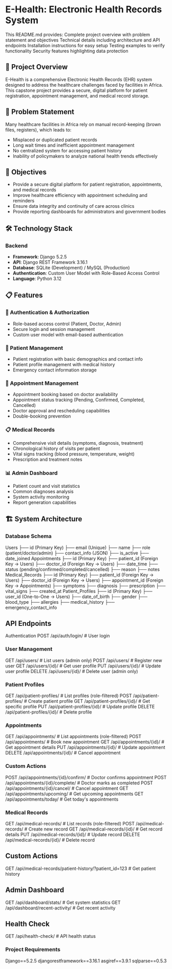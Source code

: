 # E-Health: Electronic Health Records System

This README.md provides:
Complete project overview with problem statement and objectives
Technical details including architecture and API endpoints
Installation instructions for easy setup
Testing examples to verify functionality
Security features highlighting data protection


## 🏥 Project Overview

E-Health is a comprehensive Electronic Health Records (EHR) system designed to address the healthcare challenges faced by facilities in Africa. This capstone project provides a secure, digital platform for patient registration, appointment management, and medical record storage.

## 🎯 Problem Statement

Many healthcare facilities in Africa rely on manual record-keeping (brown files, registers), which leads to:
- Misplaced or duplicated patient records
- Long wait times and inefficient appointment management
- No centralized system for accessing patient history
- Inability of policymakers to analyze national health trends effectively

## 🚀 Objectives

- Provide a secure digital platform for patient registration, appointments, and medical records
- Improve healthcare efficiency with appointment scheduling and reminders
- Ensure data integrity and continuity of care across clinics
- Provide reporting dashboards for administrators and government bodies

## 🛠️ Technology Stack

### Backend
- **Framework**: Django 5.2.5
- **API**: Django REST Framework 3.16.1
- **Database**: SQLite (Development) / MySQL (Production)
- **Authentication**: Custom User Model with Role-Based Access Control
- **Language**: Python 3.12



## 📋 Features

### 🔐 Authentication & Authorization
- Role-based access control (Patient, Doctor, Admin)
- Secure login and session management
- Custom user model with email-based authentication

### 👥 Patient Management
- Patient registration with basic demographics and contact info
- Patient profile management with medical history
- Emergency contact information storage

### 📅 Appointment Management
- Appointment booking based on doctor availability
- Appointment status tracking (Pending, Confirmed, Completed, Cancelled)
- Doctor approval and rescheduling capabilities
- Double-booking prevention

### 📋 Medical Records
- Comprehensive visit details (symptoms, diagnosis, treatment)
- Chronological history of visits per patient
- Vital signs tracking (blood pressure, temperature, weight)
- Prescription and treatment notes

### 📊 Admin Dashboard
- Patient count and visit statistics
- Common diagnoses analysis
- System activity monitoring
- Report generation capabilities

## 🏗️ System Architecture

### Database Schema
Users
├── id (Primary Key)
├── email (Unique)
├── name
├── role (patient/doctor/admin)
├── contact_info (JSON)
├── is_active
├── date_joined
Appointments
├── id (Primary Key)
├── patient_id (Foreign Key → Users)
├── doctor_id (Foreign Key → Users)
├── date_time
├── status (pending/confirmed/completed/cancelled)
├── reason
├── notes
Medical_Records
├── id (Primary Key)
├── patient_id (Foreign Key → Users)
├── doctor_id (Foreign Key → Users)
├── appointment_id (Foreign Key → Appointments)
├── symptoms
├── diagnosis
├── prescription
├── vital_signs
├── created_at
Patient_Profiles
├── id (Primary Key)
├── user_id (One-to-One → Users)
├── date_of_birth
├── gender
├── blood_type
├── allergies
├── medical_history
├── emergency_contact_info

## API Endpoints

Authentication
POST /api/auth/login/ # User login


### User Management
GET /api/users/ # List users (admin only)
POST /api/users/ # Register new user
GET /api/users/{id}/ # Get user profile
PUT /api/users/{id}/ # Update user profile
DELETE /api/users/{id}/ # Delete user (admin only)


### Patient Profiles
GET /api/patient-profiles/ # List profiles (role-filtered)
POST /api/patient-profiles/ # Create patient profile
GET /api/patient-profiles/{id}/ # Get specific profile
PUT /api/patient-profiles/{id}/ # Update profile
DELETE /api/patient-profiles/{id}/ # Delete profile


### Appointments
GET /api/appointments/ # List appointments (role-filtered)
POST /api/appointments/ # Book new appointment
GET /api/appointments/{id}/ # Get appointment details
PUT /api/appointments/{id}/ # Update appointment
DELETE /api/appointments/{id}/ # Cancel appointment


### Custom Actions
POST /api/appointments/{id}/confirm/ # Doctor confirms appointment
POST /api/appointments/{id}/complete/ # Doctor marks as completed
POST /api/appointments/{id}/cancel/ # Cancel appointment
GET /api/appointments/upcoming/ # Get upcoming appointments
GET /api/appointments/today/ # Get today's appointments


### Medical Records
GET /api/medical-records/ # List records (role-filtered)
POST /api/medical-records/ # Create new record
GET /api/medical-records/{id}/ # Get record details
PUT /api/medical-records/{id}/ # Update record
DELETE /api/medical-records/{id}/ # Delete record

## Custom Actions
GET /api/medical-records/patient-history/?patient_id=123 # Get patient history

## Admin Dashboard
GET /api/dashboard/stats/ # Get system statistics
GET /api/dashboard/recent-activity/ # Get recent activity


## Health Check
GET /api/health-check/ # API health status

### Project Requirements 

Django==5.2.5
djangorestframework==3.16.1
asgiref==3.9.1
sqlparse==0.5.3





